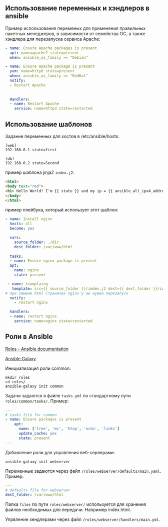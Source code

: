 ## Использование переменных и хэндлеров в ansible
Пример использования переменых для применения правильных пакетных менеджеров, в зависимости от 
семейства ОС, а также хэндлера для перезапуска сервиса Apache:

```yaml
- name: Ensure Apache packages is present
  apt: name=apache2 state=present
  when: ansible_os_family == "Debian"

- name: Ensure Apache package is present
  yum: name=httpd state=present
  when: ansible_os_family == "RedHat"
  notify:
  - Restart Apache
    
    
  Handlers:
  - name: Restart Apache
    service: name=httpd state=restarted
```

## Использование шаблонов
Задание переменных для хостов в /etc/ansible/hosts:
```
[web]
192.168.0.1 state=first

[db]
192.168.0.2 state=Second
```
пример шаблона jinja2 `index.j2`:
```html
<html>
<body text="red">
<h1> Hello World! I'm {{ state }} and my ip = {{ ansible_all_ipv4_addresses }}</h1>
</body>
</html>
```
пример плейбука, который использует этот шаблон:
```yaml
- name: Install nginx
  hosts: all
  become: yes

  vars:
    source_folder: ./dir
    dest_folder: /var/www/html
    
  tasks:
  - name: Ensure nginx package is present
  apt:
    name: nginx
    state: presemt

 - name: teamplaing
   template: src={{ source_folder }}/imdex.j2 dest={{ dest_folder }}/index.html mode=8555
# при замене html страничек nginx'у не нужен перезапуск  
  notify:
    - restart nginx

  handlers:
  - name: restart nginx
    service: name=nginx state=restarted
```
## Роли в Ansible
[Roles - Ansible documentation](https://docs.ansible.com/ansible/latest/user_guide/playbooks_reuse_roles.html)

[Ansible Galaxy](https://galaxy.ansible.com/)

Инициализация роли common:
```shell
mkdir roles
cd roles/
ansible-galaxy init common
```
Задачи задаются в файле `tasks.yml` по стандартному пути `roles/common/tasks/`. 
Пример:
```yaml
---
# tasks file for common
- name: Ensure packages is present
    apt:
      name: ['tree', 'mc', 'htop', 'ncdu', 'links']
      update_cache: yes
      state: present
---
```
Добавление роли для управления веб-серверами:
```shell
ansible-galaxy init webserver
```
Переменные задаются через файл `/roles/webserver/defaults/main.yaml`. Пример:
```yaml
---
# defaults file for webserver
dest_folder: /var/www/html
```
Папка `files` по пути `roles/webserver/` используется для хранения файлов необходимых для 
передачи. Например index.html.

Упрвление хендлерами через файл `/roles/webserver/handlers/main.yml`.


